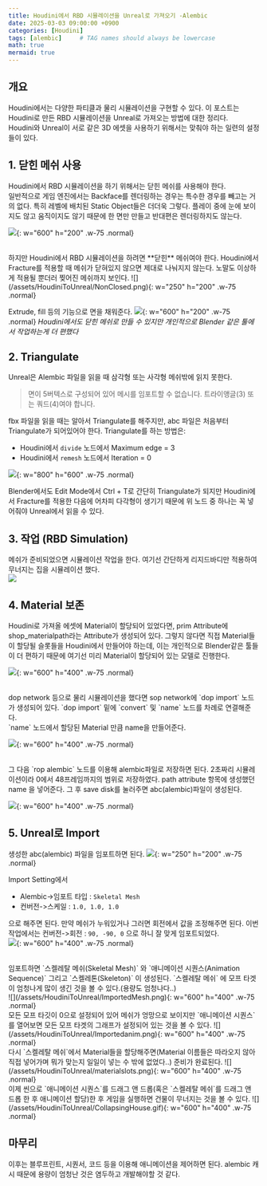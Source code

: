 ```yaml
---
title: Houdini에서 RBD 시뮬레이션을 Unreal로 가져오기 -Alembic
date: 2025-03-03 09:00:00 +0900
categories: [Houdini]
tags: [alembic]     # TAG names should always be lowercase
math: true
mermaid: true
---
```



## 개요
Houdini에서는 다양한 파티클과 물리 시뮬레이션을 구현할 수 있다. 이 포스트는 Houdini로 만든 RBD 시뮬레이션을 Unreal로 가져오는 방법에 대한 정리다.<br/>
Houdini와 Unreal이 서로 같은 3D 에셋을 사용하기 위해서는 맞춰야 하는 일련의 설정들이 있다.

## 1. 닫힌 메쉬 사용
Houdini에서 RBD 시뮬레이션을 하기 위해서는 닫힌 메쉬를 사용해야 한다.<br/>
일반적으로 게임 엔진에서는 Backface를 렌더링하는 경우는 특수한 경우를 빼고는 거의 없다. 특히 레벨에 배치된 Static Object들은 더더욱 그렇다. 플레이 중에 눈에 보이지도 않고 움직이지도 않기 때문에 한 면만 만들고 반대편은 렌더링하지도 않는다.

![](/assets/HoudiniToUnreal/FrontAndBack.png){: w="600" h="200" .w-75 .normal}

<br/>
하지만 Houdini에서 RBD 시뮬레이션을 하려면 **닫힌** 메쉬여야 한다. Houdini에서 Fracture를 적용할 때 메쉬가 닫혀있지 않으면 제대로 나눠지지 않는다. 노말도 이상하게 적용될 뿐더러 찢어진 메쉬까지 보인다.
![](/assets/HoudiniToUnreal/NonClosed.png){: w="250" h="200" .w-75 .normal}

Extrude, fill 등의 기능으로 면을 채워준다.
![](/assets/HoudiniToUnreal/BlenderClose.png){: w="600" h="200" .w-75 .normal}
_Houdini에서도 닫힌 메쉬로 만들 수 있지만 개인적으로 Blender 같은 툴에서 작업하는게 더 편했다_
<br/>

## 2. Triangulate
Unreal은 Alembic 파일을 읽을 때 삼각형 또는 사각형 메쉬밖에 읽지 못한다.
> 면이 5버텍스로 구성되어 있어 메시를 임포트할 수 없습니다. 트라이앵글(3) 또는 쿼드(4)여야 합니다.

fbx 파일을 읽을 때는 알아서 Triangulate를 해주지만, abc 파일은 처음부터 Triangulate가 되어있어야 한다. Triangulate를 하는 방법은:
- Houdini에서 `divide` 노드에서 Maximum edge = 3
- Houdini에서 `remesh` 노드에서 Iteration = 0

![](/assets/HoudiniToUnreal/divide.png){: w="800" h="600" .w-75 .normal}

Blender에서도 Edit Mode에서 Ctrl + T로 간단히 Triangulate가 되지만 Houdini에서 Fracture를 적용한 다음에 어차피 다각형이 생기기 때문에 위 노드 중 하나는 꼭 넣어줘야 Unreal에서 읽을 수 있다.

## 3. 작업 (RBD Simulation)
메쉬가 준비되었으면 시뮬레이션 작업을 한다. 여기선 간단하게 리지드바디만 적용하여 무너지는 집을 시뮬레이션 했다.<br/>
![](/assets/HoudiniToUnreal/CollapsingHouseOfHoudini.gif)

## 4. Material 보존
Houdini로 가져올 에셋에 Material이 할당되어 있었다면, prim Attribute에 shop_materialpath라는 Attribute가 생성되어 있다. 그렇지 않다면 직접 Material들이 할당될 슬롯들을 Houdini에서 만들어야 하는데, 이는 개인적으로 Blender같은 툴들이 더 편하기 때문에 여기선 미리 Material이 할당되어 있는 모델로 진행한다.

![](/assets/HoudiniToUnreal/shopmaterialpath.png){: w="600" h="400" .w-75 .normal}

<br/>
dop network 등으로 물리 시뮬레이션을 했다면 sop network에 `dop import` 노드가 생성되어 있다. `dop import` 밑에 `convert` 및 `name` 노드를 차례로 연결해준다.<br/>
`name` 노드에서 할당된 Material 만큼 name을 만들어준다.

![](/assets/HoudiniToUnreal/namenode.png){: w="600" h="400" .w-75 .normal}

<br/>
그 다음 `rop alembic` 노드를 이용해 alembic파일로 저장하면 된다. 2초짜리 시뮬레이션이라 0에서 48프레임까지의 범위로 저장하였다. path attribute 항목에 생성했던 name 을 넣어준다. 그 후 save disk를 눌러주면 abc(alembic)파일이 생성된다.

![](/assets/HoudiniToUnreal/ropalembic.png){: w="600" h="400" .w-75 .normal}

## 5. Unreal로 Import
생성한 abc(alembic) 파일을 임포트하면 된다.
![](/assets/HoudiniToUnreal/Import.png){: w="250" h="200" .w-75 .normal}

Import Setting에서
- Alembic->임포트 타입 : `Skeletal Mesh`
- 컨버전->스케일 : `1.0, 1.0, 1.0`

으로 해주면 된다. 만약 메쉬가 누워있거나 그러면 회전에서 값을 조정해주면 된다. 이번 작업에서는 컨버전->회전 : `90, -90, 0` 으로 하니 잘 맞게 임포트되었다.
<br/>
![](/assets/HoudiniToUnreal/ImportSettings.png){: w="600" h="400" .w-75 .normal}

<br/>
임포트하면 `스켈레탈 메쉬(Skeletal Mesh)` 와 `애니메이션 시퀀스(Animation Sequence)` 그리고 `스켈레톤(Skeleton)` 이 생성된다. `스켈레탈 메쉬` 에 모프 타겟이 엄청나게 많이 생긴 것을 볼 수 있다.(용량도 엄청나다..)<br/>
![](/assets/HoudiniToUnreal/ImportedMesh.png){: w="600" h="400" .w-75 .normal}

<br/>
모든 모프 타깃이 0으로 설정되어 있어 메쉬가 엉망으로 보이지만 `애니메이션 시퀀스`를 열어보면 모든 모프 타겟의 그래프가 설정되어 있는 것을 볼 수 있다.
![](/assets/HoudiniToUnreal/Importedanim.png){: w="600" h="400" .w-75 .normal}

<br/>
다시 `스켈레탈 메쉬`에서 Material들을 할당해주면(Material 이름들은 따라오지 않아 직접 넣어가며 뭐가 맞는지 일일이 넣는 수 밖에 없었다..) 준비가 완료된다.
![](/assets/HoudiniToUnreal/materialslots.png){: w="600" h="400" .w-75 .normal}

<br/>
이제 씬으로 `애니메이션 시퀀스`를 드래그 앤 드롭(혹은 `스켈레탈 메쉬`를 드래그 앤 드롭 한 후 애니메이션 할당)한 후 게임을 실행하면 건물이 무너지는 것을 볼 수 있다.
![](/assets/HoudiniToUnreal/CollapsingHouse.gif){: w="600" h="400" .w-75 .normal}

## 마무리
이후는 블루프린트, 시퀀서, 코드 등을 이용해 애니메이션을 제어하면 된다. alembic 캐시 때문에 용량이 엄청난 것은 염두하고 개발해야할 것 같다.



